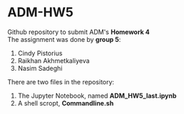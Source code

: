 # ADM-HW5  
Github repository to submit ADM's **Homework 4**  
The assignment was done by **group 5**:  
1) Cindy Pistorius  
2) Raikhan Akhmetkaliyeva  
3) Nasim Sadeghi  

There are two files in the repository:  
1) The Jupyter Notebook, named **ADM_HW5_last.ipynb**  
2) A shell scropt, **Commandline.sh**  
